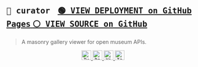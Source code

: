 <h2><samp>🔶 curator</samp>&nbsp;&nbsp;&nbsp;
    <a href="https://seylu.github.io/curator">
        <kbd><kbd>🟢 VIEW DEPLOYMENT</kbd> on GitHub Pages</kbd>
    </a>
    <a href="https://github.com/seylu/curator">
        <kbd><kbd>⚪ VIEW SOURCE</kbd> on GitHub</kbd>
    </a>
</h2>
<blockquote>A masonry gallery viewer for open museum APIs.</blockquote>

<p align="center">
    <a href="https://www.typescriptlang.org/">
        <code><img height="25" src="https://skillicons.dev/icons?i=ts&perline=1&theme=light" title="TypeScript"></code>
    </a>
    <a href="https://react.dev/">
        <code><img height="25" src="https://skillicons.dev/icons?i=react&perline=1&theme=light" title="React"></code>
    </a>
    <a href="https://vite.dev/">
        <code><img height="25" src="https://skillicons.dev/icons?i=vite&perline=1&theme=light" title="Vite"></code>
    </a>
    <a href="https://tailwindcss.com/">
        <code><img height="25" src="https://skillicons.dev/icons?i=tailwind&perline=1&theme=light" title="Tailwind CSS"></code>
    </a>
</p>

<br>
